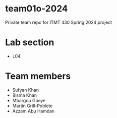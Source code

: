 # team01o-2024
Private team repo for ITMT 430 Spring 2024 project

# Lab section 
* L04

# Team members 
* Sufyan Khan
* Bisma Khan
* Mbargou Gueye
* Martin Grill-Poblete
* Azzam Abu Hamdan
